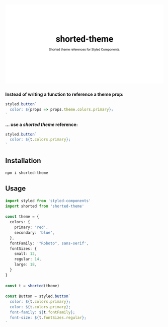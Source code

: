 # ![shorted-theme - Shorted theme references for Styled Components.](.github/assets/banner.svg)

**Instead of writing a function to reference a theme prop:**
```ts
styled.button`
  color: ${props => props.theme.colors.primary};
`
```
**... use a _shorted theme_ reference:**
```ts
styled.button`
  color: ${t.colors.primary};
`
```

## Installation
```bash
npm i shorted-theme
```

## Usage
```ts
import styled from 'styled-components'
import shorted from 'shorted-theme'

const theme = {
  colors: {
    primary: 'red',
    secondary: 'blue',
  },
  fontFamily: '"Roboto", sans-serif',
  fontSizes: {
    small: 12,
    regular: 14,
    large: 18,
  }
}

const t = shorted(theme)

const Button = styled.button`
  color: ${t.colors.primary};
  color: ${t.colors.primary};
  font-family: ${t.fontFamily};
  font-size: ${t.fontSizes.regular};
`
```
